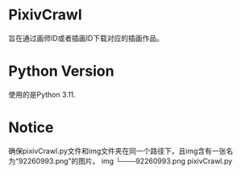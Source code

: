 # PixivCrawl
旨在通过画师ID或者插画ID下载对应的插画作品。

# Python Version
使用的是Python 3.11.

# Notice
确保pixivCrawl.py文件和img文件夹在同一个路径下，且img含有一张名为“92260993.png”的图片。
img
└───92260993.png
pixivCrawl.py
